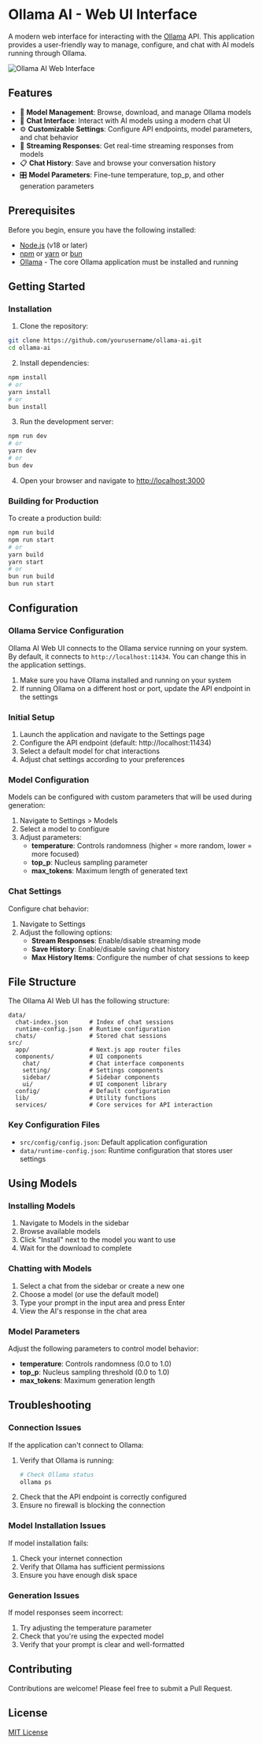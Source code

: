# Ollama AI - Web UI Interface

A modern web interface for interacting with the [Ollama](https://ollama.ai/) API. This application provides a user-friendly way to manage, configure, and chat with AI models running through Ollama.

![Ollama AI Web Interface](https://github.com/ollama/ollama/raw/main/docs/ollama.png)

## Features

- 🤖 **Model Management**: Browse, download, and manage Ollama models
- 💬 **Chat Interface**: Interact with AI models using a modern chat UI
- ⚙️ **Customizable Settings**: Configure API endpoints, model parameters, and chat behavior
- 🔄 **Streaming Responses**: Get real-time streaming responses from models
- 📋 **Chat History**: Save and browse your conversation history
- 🎛️ **Model Parameters**: Fine-tune temperature, top_p, and other generation parameters

## Prerequisites

Before you begin, ensure you have the following installed:
- [Node.js](https://nodejs.org/) (v18 or later)
- [npm](https://www.npmjs.com/) or [yarn](https://yarnpkg.com/) or [bun](https://bun.sh/)
- [Ollama](https://ollama.ai/download) - The core Ollama application must be installed and running

## Getting Started

### Installation

1. Clone the repository:
```bash
git clone https://github.com/yourusername/ollama-ai.git
cd ollama-ai
```

2. Install dependencies:
```bash
npm install
# or
yarn install
# or
bun install
```

3. Run the development server:
```bash
npm run dev
# or
yarn dev
# or
bun dev
```

4. Open your browser and navigate to [http://localhost:3000](http://localhost:3000)

### Building for Production

To create a production build:

```bash
npm run build
npm run start
# or
yarn build
yarn start
# or
bun run build
bun run start
```

## Configuration

### Ollama Service Configuration

Ollama AI Web UI connects to the Ollama service running on your system. By default, it connects to `http://localhost:11434`. You can change this in the application settings.

1. Make sure you have Ollama installed and running on your system
2. If running Ollama on a different host or port, update the API endpoint in the settings

### Initial Setup

1. Launch the application and navigate to the Settings page
2. Configure the API endpoint (default: http://localhost:11434)
3. Select a default model for chat interactions
4. Adjust chat settings according to your preferences

### Model Configuration

Models can be configured with custom parameters that will be used during generation:

1. Navigate to Settings > Models
2. Select a model to configure
3. Adjust parameters:
   - **temperature**: Controls randomness (higher = more random, lower = more focused)
   - **top_p**: Nucleus sampling parameter
   - **max_tokens**: Maximum length of generated text

### Chat Settings

Configure chat behavior:

1. Navigate to Settings
2. Adjust the following options:
   - **Stream Responses**: Enable/disable streaming mode
   - **Save History**: Enable/disable saving chat history
   - **Max History Items**: Configure the number of chat sessions to keep

## File Structure

The Ollama AI Web UI has the following structure:

```
data/
  chat-index.json      # Index of chat sessions
  runtime-config.json  # Runtime configuration
  chats/               # Stored chat sessions
src/
  app/                 # Next.js app router files
  components/          # UI components
    chat/              # Chat interface components
    setting/           # Settings components
    sidebar/           # Sidebar components
    ui/                # UI component library
  config/              # Default configuration
  lib/                 # Utility functions
  services/            # Core services for API interaction
```

### Key Configuration Files

- `src/config/config.json`: Default application configuration
- `data/runtime-config.json`: Runtime configuration that stores user settings

## Using Models

### Installing Models

1. Navigate to Models in the sidebar
2. Browse available models
3. Click "Install" next to the model you want to use
4. Wait for the download to complete

### Chatting with Models

1. Select a chat from the sidebar or create a new one
2. Choose a model (or use the default model)
3. Type your prompt in the input area and press Enter
4. View the AI's response in the chat area

### Model Parameters

Adjust the following parameters to control model behavior:

- **temperature**: Controls randomness (0.0 to 1.0)
- **top_p**: Nucleus sampling threshold (0.0 to 1.0)
- **max_tokens**: Maximum generation length

## Troubleshooting

### Connection Issues

If the application can't connect to Ollama:

1. Verify that Ollama is running:
   ```bash
   # Check Ollama status
   ollama ps
   ```
2. Check that the API endpoint is correctly configured
3. Ensure no firewall is blocking the connection

### Model Installation Issues

If model installation fails:

1. Check your internet connection
2. Verify that Ollama has sufficient permissions
3. Ensure you have enough disk space

### Generation Issues

If model responses seem incorrect:

1. Try adjusting the temperature parameter
2. Check that you're using the expected model
3. Verify that your prompt is clear and well-formatted

## Contributing

Contributions are welcome! Please feel free to submit a Pull Request.

## License

[MIT License](LICENSE)
